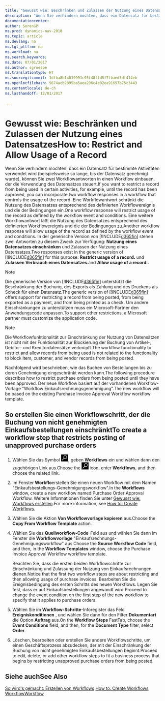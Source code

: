 ```yaml
---
title: "Gewusst wie: Beschränken und Zulassen der Nutzung eines Datensatzes"
description: "Wenn Sie verhindern möchten, dass ein Datensatz für bestimmte Aktivitäten verwendet wird (beispielsweise so lange, bis der Datensatz genehmigt wurde), können Sie zwei Workflowantworten in einen Workflow einbauen, der die Verwendung des Datensatzes steuert."
documentationcenter: 
author: SorenGP
ms.prod: dynamics-nav-2018
ms.topic: article
ms.devlang: na
ms.tgt_pltfrm: na
ms.workload: na
ms.search.keywords: 
ms.date: 07/01/2017
ms.author: sgroespe
ms.translationtype: HT
ms.sourcegitcommit: 1dfba8b14019991c95f40ffd5f7fbaed5df414eb
ms.openlocfilehash: 9674acb2895ba5aea296c4e02ea91657b75c3443
ms.contentlocale: de-ch
ms.lasthandoff: 12/01/2017

---
```

# <a name="how-to-restrict-and-allow-usage-of-a-record"></a><span data-ttu-id="6b5de-103">Gewusst wie: Beschränken und Zulassen der Nutzung eines Datensatzes</span><span class="sxs-lookup"><span data-stu-id="6b5de-103">How to: Restrict and Allow Usage of a Record</span></span>
<span data-ttu-id="6b5de-104">Wenn Sie verhindern möchten, dass ein Datensatz für bestimmte Aktivitäten verwendet wird (beispielsweise so lange, bis der Datensatz genehmigt wurde), können Sie zwei Workflowantworten in einen Workflow einbauen, der die Verwendung des Datensatzes steuert.</span><span class="sxs-lookup"><span data-stu-id="6b5de-104">If you want to restrict a record from being used in certain activities, for example, until the record has been approved, you can incorporate two workflow responses in a workflow that controls the usage of the record.</span></span> <span data-ttu-id="6b5de-105">Eine Workflowantwort schränkt die Nutzung des Datensatzes entsprechend des definierten Workflowereignis und die der Bedingungen ein.</span><span class="sxs-lookup"><span data-stu-id="6b5de-105">One workflow response will restrict usage of the record as defined by the workflow event and conditions.</span></span> <span data-ttu-id="6b5de-106">Eine weitere Workflowantwort läßt die Nutzung des Datensatzes entsprechend des definierten Workflowereignis und die der Bedingungen zu.</span><span class="sxs-lookup"><span data-stu-id="6b5de-106">Another workflow response will allow usage of the record as defined by the workflow event and conditions.</span></span> <span data-ttu-id="6b5de-107">In der generische Version von [!INCLUDE[d365fin](includes/d365fin_md.md)] stehen zwei Antworten zu diesem Zweck zur Verfügung: **Nutzung eines Datensatzes einschränken** und Zulassen der Nutzung eines Datensatzes.</span><span class="sxs-lookup"><span data-stu-id="6b5de-107">Two responses exist in the generic version of [!INCLUDE[d365fin](includes/d365fin_md.md)] for this purpose: **Restrict usage of a record.**</span></span> <span data-ttu-id="6b5de-108">und **Zulassen Verbrauch eines Datensatzes**.</span><span class="sxs-lookup"><span data-stu-id="6b5de-108">and **Allow usage of a record.**.</span></span>

> [!NOTE]  
>  <span data-ttu-id="6b5de-109">Die generische Version von [!INCLUDE[d365fin](includes/d365fin_md.md)] unterstützt die Beschränkung der Buchung, des Exports als Zahlung und des Druckens als Scheck für einen Datensatz.</span><span class="sxs-lookup"><span data-stu-id="6b5de-109">The generic version of [!INCLUDE[d365fin](includes/d365fin_md.md)] offers support for restricting a record from being posted, from being exported as a payment, and from being printed as a check.</span></span> <span data-ttu-id="6b5de-110">Um andere Einschränkungen zu unterstützen muss ein Microsoft-Partner den Anwendungscode anpassen.</span><span class="sxs-lookup"><span data-stu-id="6b5de-110">To support other restrictions, a Microsoft partner must customize the application code.</span></span>  

> [!NOTE]  
>  <span data-ttu-id="6b5de-111">Die Workflowfunktionalität zur Einschränkung der Nutzung von Datensätzen ist nicht mit der Funktionalität zur Blockierung der Buchung von Artikel-, Debitor- und Kreditordatensätze verknüpft.</span><span class="sxs-lookup"><span data-stu-id="6b5de-111">The workflow functionality to restrict and allow records from being used is not related to the functionality to block item, customer, and vendor records from being posted.</span></span>

<span data-ttu-id="6b5de-112">Nachfolgend wird beschrieben, wie das Buchen von Bestellungen bis zu deren Genehmigung eingeschränkt werden kann.</span><span class="sxs-lookup"><span data-stu-id="6b5de-112">The following procedure describes how to restrict purchase orders from being posted until they have been approved.</span></span> <span data-ttu-id="6b5de-113">Der neue Workflow basiert auf der vorhandenen Workflow-Vorlage "Workflow Einkaufsrechnungsgenehmigung".</span><span class="sxs-lookup"><span data-stu-id="6b5de-113">The new workflow will be based on the existing Purchase Invoice Approval Workflow workflow template.</span></span>  

## <a name="to-create-a-workflow-step-that-restricts-posting-of-unapproved-purchase-orders"></a><span data-ttu-id="6b5de-114">So erstellen Sie einen Workflowschritt, der die Buchung von nicht genehmigten Einkaufsbestellungen einschränkt</span><span class="sxs-lookup"><span data-stu-id="6b5de-114">To create a workflow step that restricts posting of unapproved purchase orders</span></span>  
1. <span data-ttu-id="6b5de-115">Wählen Sie das Symbol ![Nach Seite oder Bericht suchen](media/ui-search/search_small.png "Symbol Nach Seite oder Bericht suchen"), geben **Workflows** ein und wählen dann den zugehörigen Link aus.</span><span class="sxs-lookup"><span data-stu-id="6b5de-115">Choose the ![Search for Page or Report](media/ui-search/search_small.png "Search for Page or Report icon") icon, enter **Workflows**, and then choose the related link.</span></span>  
2. <span data-ttu-id="6b5de-116">Im Fenster **Workflo**erstellen Sie einen neuen Workflow mit dem Namen "Einkaufsbestellungs-Genehmigungsworkflow".</span><span class="sxs-lookup"><span data-stu-id="6b5de-116">In the **Workflows** window, create a new workflow named Purchase Order Approval Workflow.</span></span> <span data-ttu-id="6b5de-117">Weitere Informationen finden Sie unter [Gewusst wie: Workflows erstellen](across-how-to-create-workflows.md).</span><span class="sxs-lookup"><span data-stu-id="6b5de-117">For more information, see [How to: Create Workflows](across-how-to-create-workflows.md).</span></span>  
3. <span data-ttu-id="6b5de-118">Wählen Sie die Aktion **Von Workflowvorlage kopieren** aus.</span><span class="sxs-lookup"><span data-stu-id="6b5de-118">Choose the **Copy From Workflow Template** action.</span></span>  
4. <span data-ttu-id="6b5de-119">Wählen Sie das **Quellworkflow-Code**-Feld aus und wählen Sie dann im Fenster  die **Workflowvorlage** "Einkaufsrechnungs-Genehmigungsworkflow" aus.</span><span class="sxs-lookup"><span data-stu-id="6b5de-119">Choose the **Source Workflow Code** field, and then, in the **Workflow Templates** window, choose the Purchase Invoice Approval Workflow workflow template.</span></span>  

     <span data-ttu-id="6b5de-120">Beachten Sie, dass die ersten beiden Workflowschritte zur Einschränkung und Zulassung der Nutzung von Einkaufsrechnungen dienen.</span><span class="sxs-lookup"><span data-stu-id="6b5de-120">Notice that the first two workflow steps are about restricting and then allowing usage of purchase invoices.</span></span> <span data-ttu-id="6b5de-121">Bearbeiten Sie die Ereignisbedingung des ersten Schritts des neuen Workflows. Legen Sie fest, dass er auf Einkaufsbestellungen angewandt wird.</span><span class="sxs-lookup"><span data-stu-id="6b5de-121">Proceed to change the event condition on the first step of the new workflow to specify that it applies to purchase orders.</span></span>  
5. <span data-ttu-id="6b5de-122">Wählen Sie im **Workflow-Schritte**-Inforegister das Feld **Ereigniskonditionen** , und wählen Sie dann für den Filter **Dokumentart** die Option **Auftrag** aus.</span><span class="sxs-lookup"><span data-stu-id="6b5de-122">On the **Workflow Steps** FastTab, choose the **Event Conditions** field, and then, for the **Document Type** filter, select **Order**.</span></span>  
6. <span data-ttu-id="6b5de-123">Löschen, bearbeiten oder erstellen Sie andere Workflowschritte, um einen Geschäftsprozess abzudecken, der mit der Einschränkung der Buchung von nicht genehmigten Einkaufsbestellungen beginnt.</span><span class="sxs-lookup"><span data-stu-id="6b5de-123">Proceed to edit, delete, or add other workflow steps to fit a business process that begins by restricting unapproved purchase orders from being posted.</span></span>  

## <a name="see-also"></a><span data-ttu-id="6b5de-124">Siehe auch</span><span class="sxs-lookup"><span data-stu-id="6b5de-124">See Also</span></span>  
<span data-ttu-id="6b5de-125">[So wird's gemacht: Erstellen von Workflows](across-how-to-create-workflows.md) </span><span class="sxs-lookup"><span data-stu-id="6b5de-125">[How to: Create Workflows](across-how-to-create-workflows.md) </span></span>  
[<span data-ttu-id="6b5de-126">Workflow</span><span class="sxs-lookup"><span data-stu-id="6b5de-126">Workflow</span></span>](across-workflow.md)   

